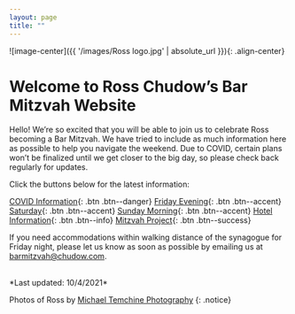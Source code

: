 ```yaml
---
layout: page
title: ""
---
```

![image-center]({{ '/images/Ross logo.jpg' | absolute_url }}){: .align-center}

# Welcome to Ross Chudow’s Bar Mitzvah Website

Hello!  We’re so excited that you will be able to join us to celebrate Ross becoming a Bar Mitzvah.  We have tried to include as much information here as possible to help you navigate the weekend.  Due to COVID, certain plans won’t be finalized until we get closer to the big day, so please check back regularly for updates.


Click the buttons below for the latest information:

[COVID Information](COVID-Information){: .btn .btn--danger}
[Friday Evening](Friday-Evening){: .btn .btn--accent} 
[Saturday](Saturday){: .btn .btn--accent}
[Sunday Morning](Sunday-Morning){: .btn .btn--accent} 
[Hotel Information](Hotel-Information){: .btn .btn--info}
[Mitzvah Project](Mitzvah-Project){: .btn .btn--success}


If you need accommodations within walking distance of the synagogue for Friday night, please let us know as soon as possible by emailing us at [barmitzvah@chudow.com](mailto:barmitzvah@chudow.com?subject=Ross%20Bar%20Mitzvah).

<br />
*Last updated: 10/4/2021*

Photos of Ross by [Michael Temchine Photography](https://michaeltemchine.com/)
{: .notice}
